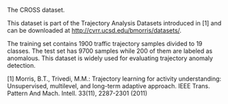 The CROSS dataset.

This dataset is part of the Trajectory Analysis Datasets introduced in [1] and can be downloaded at http://cvrr.ucsd.edu/bmorris/datasets/.

The training set contains 1900 traffic trajectory samples divided to 19 classes. The test set has 9700 samples while 200 of them are labeled as anomalous. This dataset is widely used for evaluating trajectory anomaly detection.

[1] Morris, B.T., Trivedi, M.M.: Trajectory learning for activity understanding: Unsupervised, multilevel, and long-term adaptive approach. IEEE Trans. Pattern And Mach. Intell. 33(11), 2287-2301 (2011)

